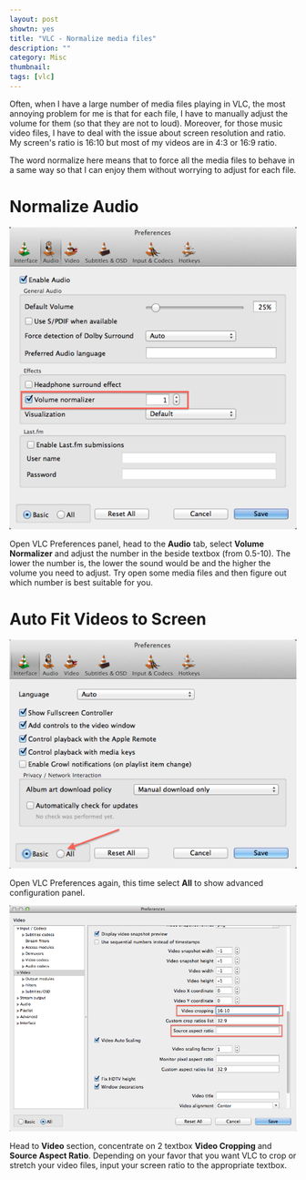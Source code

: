 ```yaml
---
layout: post
showtn: yes
title: "VLC - Normalize media files"
description: ""
category: Misc
thumbnail: 
tags: [vlc]
---
```



Often, when I have a large number of media files playing in VLC, the most
annoying problem for me is that for each file, I have to manually adjust the
volume for them (so that they are not to loud). Moreover, for those music video
files, I have to deal with the issue about screen resolution and ratio. My
screen's ratio is 16:10 but most of my videos are in 4:3 or 16:9 ratio.

The word normalize here means that to force all the media files to behave in a
same way so that I can enjoy them without worrying to adjust for each file.

# Normalize Audio

![Normalize Audio](/files/2013-04-27-vlc-normalize-media-files/audio.png)

<!-- more -->

Open VLC Preferences panel, head to the **Audio** tab, select **Volume
Normalizer** and adjust the number in the beside textbox (from 0.5-10). The lower
the number is, the lower the sound would be and the higher the volume you need
to adjust. Try open some media files and then figure out which number is best
suitable for you.

# Auto Fit Videos to Screen

![All](/files/2013-04-27-vlc-normalize-media-files/all.png)

Open VLC Preferences again, this time select **All** to show advanced
configuration panel.

![Video](/files/2013-04-27-vlc-normalize-media-files/video.png)

Head to **Video** section, concentrate on 2 textbox **Video Cropping** and
**Source Aspect Ratio**. Depending on your favor that you want VLC to crop or
stretch your video files, input your screen ratio to the appropriate textbox.
